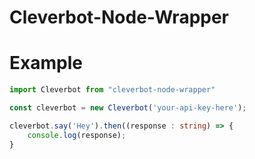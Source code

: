 # Cleverbot-Node-Wrapper

# Example

```typescript
import Cleverbot from "cleverbot-node-wrapper"

const cleverbot = new Cleverbot('your-api-key-here');

cleverbot.say('Hey').then((response : string) => {
    console.log(response);
}
```
